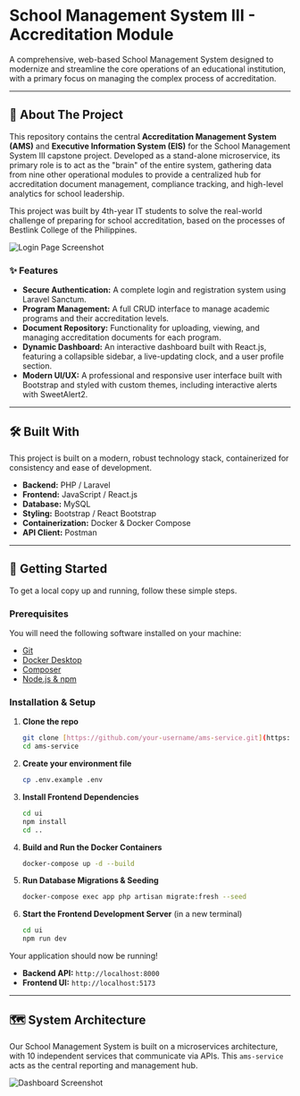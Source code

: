 # School Management System III - Accreditation Module



A comprehensive, web-based School Management System designed to modernize and streamline the core operations of an educational institution, with a primary focus on managing the complex process of accreditation.

---

## 📖 About The Project

This repository contains the central **Accreditation Management System (AMS)** and **Executive Information System (EIS)** for the School Management System III capstone project. Developed as a stand-alone microservice, its primary role is to act as the "brain" of the entire system, gathering data from nine other operational modules to provide a centralized hub for accreditation document management, compliance tracking, and high-level analytics for school leadership.

This project was built by 4th-year IT students to solve the real-world challenge of preparing for school accreditation, based on the processes of Bestlink College of the Philippines.

![Login Page Screenshot]([https://imgur.com/h86Vmlr](https://i.postimg.cc/sXGYxXTm/image.png))

### ✨ Features

* **Secure Authentication:** A complete login and registration system using Laravel Sanctum.
* **Program Management:** A full CRUD interface to manage academic programs and their accreditation levels.
* **Document Repository:** Functionality for uploading, viewing, and managing accreditation documents for each program.
* **Dynamic Dashboard:** An interactive dashboard built with React.js, featuring a collapsible sidebar, a live-updating clock, and a user profile section.
* **Modern UI/UX:** A professional and responsive user interface built with Bootstrap and styled with custom themes, including interactive alerts with SweetAlert2.

---

## 🛠️ Built With

This project is built on a modern, robust technology stack, containerized for consistency and ease of development.

* **Backend:** PHP / Laravel
* **Frontend:** JavaScript / React.js
* **Database:** MySQL
* **Styling:** Bootstrap / React Bootstrap
* **Containerization:** Docker & Docker Compose
* **API Client:** Postman

---

## 🚀 Getting Started

To get a local copy up and running, follow these simple steps.

### Prerequisites

You will need the following software installed on your machine:
* [Git](https://git-scm.com/)
* [Docker Desktop](https://www.docker.com/products/docker-desktop/)
* [Composer](https://getcomposer.org/)
* [Node.js & npm](https://nodejs.org/)

### Installation & Setup

1.  **Clone the repo**
    ```sh
    git clone [https://github.com/your-username/ams-service.git](https://github.com/your-username/ams-service.git)
    cd ams-service
    ```
2.  **Create your environment file**
    ```sh
    cp .env.example .env
    ```
3.  **Install Frontend Dependencies**
    ```sh
    cd ui
    npm install
    cd ..
    ```
4.  **Build and Run the Docker Containers**
    ```sh
    docker-compose up -d --build
    ```
5.  **Run Database Migrations & Seeding**
    ```sh
    docker-compose exec app php artisan migrate:fresh --seed
    ```
6.  **Start the Frontend Development Server** (in a new terminal)
    ```sh
    cd ui
    npm run dev
    ```

Your application should now be running!
* **Backend API:** `http://localhost:8000`
* **Frontend UI:** `http://localhost:5173`

---
## 🗺️ System Architecture

Our School Management System is built on a microservices architecture, with 10 independent services that communicate via APIs. This `ams-service` acts as the central reporting and management hub.

![Dashboard Screenshot](https://i.imgur.com/your-dashboard-screenshot-id.png)
